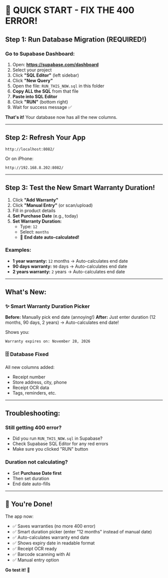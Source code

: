 # 🚀 QUICK START - FIX THE 400 ERROR!

## Step 1: Run Database Migration (REQUIRED!)

### Go to Supabase Dashboard:
1. Open: **https://supabase.com/dashboard**
2. Select your project
3. Click **"SQL Editor"** (left sidebar)
4. Click **"New Query"**
5. Open the file: `RUN_THIS_NOW.sql` in this folder
6. **Copy ALL the SQL** from that file
7. **Paste into SQL Editor**
8. Click **"RUN"** (bottom right)
9. Wait for success message ✅

**That's it!** Your database now has all the new columns.

---

## Step 2: Refresh Your App

```
http://localhost:8082/
```

Or on iPhone:
```
http://192.168.8.202:8082/
```

---

## Step 3: Test the New Smart Warranty Duration!

1. Click **"Add Warranty"**
2. Click **"Manual Entry"** (or scan/upload)
3. Fill in product details
4. **Set Purchase Date** (e.g., today)
5. **Set Warranty Duration:**
   - Type: `12` 
   - Select: `months`
   - 🎉 **End date auto-calculated!**

### Examples:
- **1 year warranty:** `12` months → Auto-calculates end date
- **90 days warranty:** `90` days → Auto-calculates end date  
- **2 years warranty:** `2` years → Auto-calculates end date

---

## What's New:

### ✨ Smart Warranty Duration Picker
**Before:** Manually pick end date (annoying!)
**After:** Just enter duration (12 months, 90 days, 2 years) → Auto-calculates end date!

Shows you:
```
Warranty expires on: November 28, 2026
```

### 🗄️ Database Fixed
All new columns added:
- Receipt number
- Store address, city, phone
- Receipt OCR data
- Tags, reminders, etc.

---

## Troubleshooting:

### Still getting 400 error?
- Did you run `RUN_THIS_NOW.sql` in Supabase?
- Check Supabase SQL Editor for any red errors
- Make sure you clicked "RUN" button

### Duration not calculating?
- Set **Purchase Date first**
- Then set duration
- End date auto-fills

---

## 🎯 You're Done!

The app now:
- ✅ Saves warranties (no more 400 error)
- ✅ Smart duration picker (enter "12 months" instead of manual date)
- ✅ Auto-calculates warranty end date
- ✅ Shows expiry date in readable format
- ✅ Receipt OCR ready
- ✅ Barcode scanning with AI
- ✅ Manual entry option

**Go test it!** 🚀

